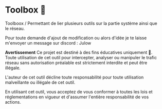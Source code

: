 # Toolbox 🧰
Toolboox / Permettant de lier plusieurs outils sur la partie système ainsi que le réseau.

Pour toute demande d'ajout de modification ou alors d'idée je te laisse m'envoyer un message sur discord : Julow


**Avertissement**
Ce projet est destiné à des fins éducatives uniquement 🏫. Toute utilisation de cet outil pour intercepter, analyser ou manipuler le trafic réseau sans autorisation préalable est strictement interdite et peut être illégale.

L'auteur de cet outil décline toute responsabilité pour toute utilisation malveillante ou illégale de cet outil.

En utilisant cet outil, vous acceptez de vous conformer à toutes les lois et réglementations en vigueur et d'assumer l'entière responsabilité de vos actions.
